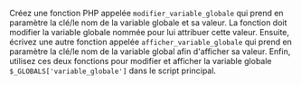 Créez une fonction PHP appelée `modifier_variable_globale` qui prend en paramètre la clé/le nom de la variable globale et sa valeur. La fonction doit modifier la variable globale nommée pour lui attribuer cette valeur. 
Ensuite, écrivez une autre fonction appelée `afficher_variable_globale` qui prend en paramètre la clé/le nom de la variable global afin d'afficher sa valeur.
Enfin, utilisez ces deux fonctions pour modifier et afficher la variable globale `$_GLOBALS['variable_globale']` dans le script principal.